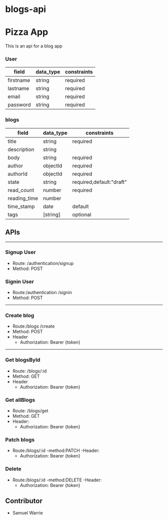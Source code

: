 # blogs-api
# Pizza App
This is an api for a blog app

### User
| field  |  data_type | constraints  |
|---|---|---|
|  firstname | string  |  required |
|  lastname  |  string |  required |
|  email     | string  |  required |
|  password |   string |  required |


### blogs
| field  |  data_type | constraints  |
|---|---|---|
|  title |  string |  required |
|  description|   string  |    |
|  body  | string |  required  |
|  author   | objectId |  required |
|  authorId |   objectId |  required  |
|  state | string  |  required,default:"draft"|
|  read_count |  number |  required |
|  reading_time |  number |  |
|  time_stamp |  date |  default |
|  tags|  [string] | optional |




## APIs
---

### Signup User

- Route: /authentication/signup
- Method: POST

### Signin User

- Route:/authentication /signin
- Method: POST

---
### Create blog

- Route:/blogs /create
- Method: POST
- Header
    - Authorization: Bearer {token}
---
### Get blogsById

- Route: /blogs/:id
- Method: GET
- Header
    - Authorization: Bearer {token}


### Get allBlogs

- Route: /blogs/get
- Method: GET
- Header:
    - Authorization: Bearer {token}
    
### Patch blogs
- Route:/blogs/:id
-method:PATCH
-Header:
    - Authorization: Bearer {token}

### Delete
- Route:/blogs/:id
-method:DELETE
-Header:
    - Authorization: Bearer {token}
     
## Contributor
- Samuel Warrie
